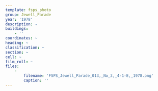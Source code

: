 ```yaml
---
template: fsps_photo
group: Jewell_Parade
year: '1978'
description: ~
buildings:
    - ''
coordinates: ~
heading: ~
classification: ~
section: ~
cell: ~
film_roll: ~
files:
    -
        filename: 'FSPS_Jewell_Parade_013,_No_3,_4-1-E,_1978.png'
        caption: ''
---
```

